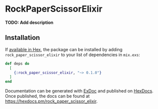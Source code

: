 # RockPaperScissorElixir

**TODO: Add description**

## Installation

If [available in Hex](https://hex.pm/docs/publish), the package can be installed
by adding `rock_paper_scissor_elixir` to your list of dependencies in `mix.exs`:

```elixir
def deps do
  [
    {:rock_paper_scissor_elixir, "~> 0.1.0"}
  ]
end
```

Documentation can be generated with [ExDoc](https://github.com/elixir-lang/ex_doc)
and published on [HexDocs](https://hexdocs.pm). Once published, the docs can
be found at <https://hexdocs.pm/rock_paper_scissor_elixir>.

